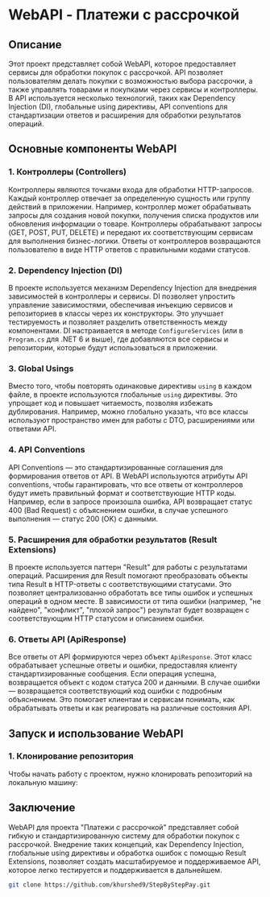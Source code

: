 # WebAPI - Платежи с рассрочкой

## Описание
Этот проект представляет собой WebAPI, которое предоставляет сервисы для обработки покупок с рассрочкой. API позволяет пользователям делать покупки с возможностью выбора рассрочки, а также управлять товарами и покупками через сервисы и контроллеры. В API используется несколько технологий, таких как Dependency Injection (DI), глобальные using директивы, API conventions для стандартизации ответов и расширения для обработки результатов операций.

## Основные компоненты WebAPI

### 1. Контроллеры (Controllers)
Контроллеры являются точками входа для обработки HTTP-запросов. Каждый контроллер отвечает за определенную сущность или группу действий в приложении. Например, контроллер может обрабатывать запросы для создания новой покупки, получения списка продуктов или обновления информации о товаре. Контроллеры обрабатывают запросы (GET, POST, PUT, DELETE) и передают их соответствующим сервисам для выполнения бизнес-логики. Ответы от контроллеров возвращаются пользователю в виде HTTP ответов с правильными кодами статусов.

### 2. Dependency Injection (DI)
В проекте используется механизм Dependency Injection для внедрения зависимостей в контроллеры и сервисы. DI позволяет упростить управление зависимостями, обеспечивая инъекцию сервисов и репозиториев в классы через их конструкторы. Это улучшает тестируемость и позволяет разделить ответственность между компонентами. DI настраивается в методе `ConfigureServices` (или в `Program.cs` для .NET 6 и выше), где добавляются все сервисы и репозитории, которые будут использоваться в приложении.

### 3. Global Usings
Вместо того, чтобы повторять одинаковые директивы `using` в каждом файле, в проекте используются глобальные `using` директивы. Это упрощает код и повышает читаемость, позволяя избежать дублирования. Например, можно глобально указать, что все классы используют пространство имен для работы с DTO, расширениями или ответами API.

### 4. API Conventions
API Conventions — это стандартизированные соглашения для формирования ответов от API. В WebAPI используются атрибуты API conventions, чтобы гарантировать, что все ответы от контроллеров будут иметь правильный формат и соответствующие HTTP коды. Например, если в запросе произошла ошибка, API возвращает статус 400 (Bad Request) с объяснением ошибки, в случае успешного выполнения — статус 200 (OK) с данными.

### 5. Расширения для обработки результатов (Result Extensions)
В проекте используется паттерн "Result" для работы с результатами операций. Расширения для Result помогают преобразовать объекты типа Result в HTTP-ответы с соответствующими статусами. Это позволяет централизованно обработать все типы ошибок и успешных операций в одном месте. В зависимости от типа ошибки (например, "не найдено", "конфликт", "плохой запрос") результат будет возвращен с соответствующим HTTP статусом и описанием ошибки.

### 6. Ответы API (ApiResponse)
Все ответы от API формируются через объект `ApiResponse`. Этот класс обрабатывает успешные ответы и ошибки, предоставляя клиенту стандартизированные сообщения. Если операция успешна, возвращается объект с кодом статуса 200 и данными. В случае ошибки — возвращается соответствующий код ошибки с подробным объяснением. Это помогает клиентам и сервисам понимать, как обрабатывать ответы и как реагировать на различные состояния API.

## Запуск и использование WebAPI

### 1. Клонирование репозитория
Чтобы начать работу с проектом, нужно клонировать репозиторий на локальную машину:

## Заключение 
WebAPI для проекта "Платежи с рассрочкой" представляет собой гибкую и стандартизированную систему для обработки покупок с рассрочкой. Внедрение таких концепций, как Dependency Injection, глобальные using директивы и обработка ошибок с помощью Result Extensions, позволяет создать масштабируемое и поддерживаемое API, которое легко тестируется и поддерживается в дальнейшем.

```bash
git clone https://github.com/khurshed9/StepByStepPay.git
